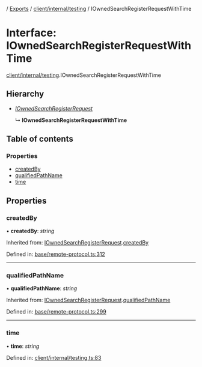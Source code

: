 [](../README.md) / [Exports](../modules.md) / [client/internal/testing](../modules/client_internal_testing.md) / IOwnedSearchRegisterRequestWithTime

# Interface: IOwnedSearchRegisterRequestWithTime

[client/internal/testing](../modules/client_internal_testing.md).IOwnedSearchRegisterRequestWithTime

## Hierarchy

* [*IOwnedSearchRegisterRequest*](base_remote_protocol.iownedsearchregisterrequest.md)

  ↳ **IOwnedSearchRegisterRequestWithTime**

## Table of contents

### Properties

- [createdBy](client_internal_testing.iownedsearchregisterrequestwithtime.md#createdby)
- [qualifiedPathName](client_internal_testing.iownedsearchregisterrequestwithtime.md#qualifiedpathname)
- [time](client_internal_testing.iownedsearchregisterrequestwithtime.md#time)

## Properties

### createdBy

• **createdBy**: *string*

Inherited from: [IOwnedSearchRegisterRequest](base_remote_protocol.iownedsearchregisterrequest.md).[createdBy](base_remote_protocol.iownedsearchregisterrequest.md#createdby)

Defined in: [base/remote-protocol.ts:312](https://github.com/onzag/itemize/blob/5fcde7cf/base/remote-protocol.ts#L312)

___

### qualifiedPathName

• **qualifiedPathName**: *string*

Inherited from: [IOwnedSearchRegisterRequest](base_remote_protocol.iownedsearchregisterrequest.md).[qualifiedPathName](base_remote_protocol.iownedsearchregisterrequest.md#qualifiedpathname)

Defined in: [base/remote-protocol.ts:299](https://github.com/onzag/itemize/blob/5fcde7cf/base/remote-protocol.ts#L299)

___

### time

• **time**: *string*

Defined in: [client/internal/testing.ts:83](https://github.com/onzag/itemize/blob/5fcde7cf/client/internal/testing.ts#L83)
